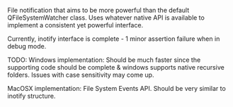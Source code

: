 File notification that aims to be more powerful than the default QFileSystemWatcher class.  Uses whatever native API is available to implement a consistent yet powerful interface.

Currently, inotify interface is complete - 1 minor assertion failure when in debug mode.

TODO:
Windows implementation:  Should be much faster since the supporting code should be complete & windows supports native recursive folders.  Issues with case sensitivity may come up.

MacOSX implementation: File System Events API.  Should be very similar to inotify structure.